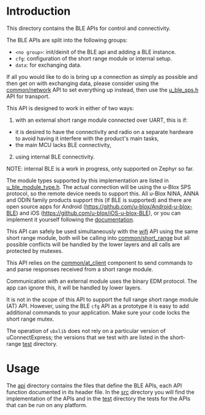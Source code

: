# Introduction
This directory contains the BLE APIs for control and connectivity.

The BLE APIs are split into the following groups:

- `<no group>`: init/deinit of the BLE api and adding a BLE instance.
- `cfg`: configuration of the short range module or internal setup.
- `data`: for exchanging data.

If all you would like to do is bring up a connection as simply as possible and then get on with exchanging data, please consider using the [common/network](/common/network) API to set everything up instead, then use the [u_ble_sps.h](api/u_ble_sps.h) API for transport.

This API is designed to work in either of two ways:
1.  with an external short range module connected over UART, this is if:
  - it is desired to have the connectivity and radio on a separate hardware to avoid having it interfere with the product's main tasks,
  - the main MCU lacks BLE connectivity,
2. using internal BLE connectivity.

NOTE: internal BLE is a work in progress, only supported on Zephyr so far.

The module types supported by this implementation are listed in [u_ble_module_type.h](api/u_ble_module_type.h). The actual connection will be using the u-Blox SPS protocol, so the remote device needs to support this. All u-Blox NINA, ANNA and ODIN family products support this (if BLE is supported) and there are open source apps for Android  (https://github.com/u-blox/Android-u-blox-BLE) and iOS (https://github.com/u-blox/iOS-u-blox-BLE), or you can implement it yourself following the [documentation](https://www.u-blox.com/sites/default/files/LowEnergySerialPortService_ProtocolSpec_%28UBX-16011192%29.pdf).

This API can safely be used simultaneously with the [wifi](/wifi) API using the same short range module, both will be calling into [common/short_range](/common/short_range) but all possible conflicts will be handled by the lower layers and all calls are protected by mutexes.

This API relies on the [common/at_client](/common/at_client) component to send commands to and parse responses received from a short range module.

Communication with an external module uses the binary EDM protocol. The app can ignore this, it will be handled by lower layers.

It is not in the scope of this API to support the full range short range module (AT) API. However, using the BLE `cfg` API as a prototype it is easy to add additional commands to your application. Make sure your code locks the short range mutex. 

The operation of `ubxlib` does not rely on a particular version of uConnectExpress; the versions that we test with are listed in the short-range [test](/common/short_range/test) directory.

# Usage
The [api](api) directory contains the files that define the BLE APIs, each API function documented in its header file.  In the [src](src) directory you will find the implementation of the APIs and in the [test](test) directory the tests for the APIs that can be run on any platform.